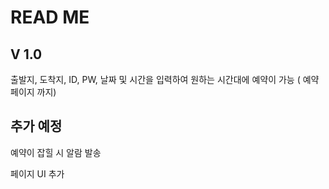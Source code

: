 # READ ME





## V 1.0 



출발지, 도착지, ID, PW, 날짜 및 시간을 입력하여 원하는 시간대에 예약이 가능 ( 예약 페이지 까지)





## 추가 예정

예약이 잡힐 시 알람 발송

페이지 UI 추가

